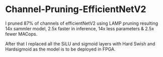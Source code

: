 # Channel-Pruning-EfficientNetV2
I pruned 87% of channels of efficientNetV2 using LAMP pruning resulting 14x sammler model, 2.5x faster in inference, 14x less parameters &amp; 2.5x fewer MACops.

After that I replaced all the SiLU and sigmoid layers with Hard Swish and Hardsigmoid as the model is to be deployed in FPGA.
